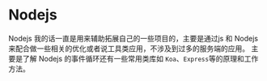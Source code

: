 # Nodejs

Nodejs 我的话一直是用来辅助拓展自己的一些项目的，主要是通过js 和 Nodejs来配合做一些相关的优化或者说工具类应用，不涉及到过多的服务端的应用。
主要是了解 Nodejs 的事件循环还有一些常用类库如 `Koa`、`Express`等的原理和工作方法。